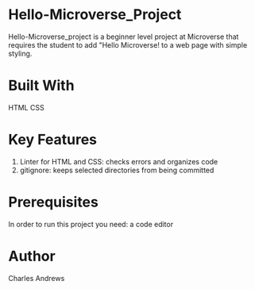 # Hello-Microverse_Project

Hello-Microverse_project is a beginner level project at Microverse that requires the student to add "Hello Microverse! to a web page with simple styling. 

# Built With
HTML
CSS

# Key Features
1. Linter for HTML and CSS: checks errors and organizes code
2. gitignore: keeps selected directories from being committed

# Prerequisites
In order to run this project you need: a code editor


# Author
Charles Andrews